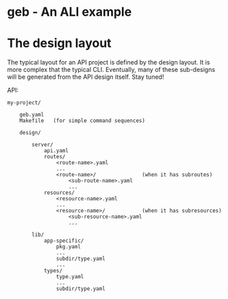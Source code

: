 # geb - An ALI example


# The design layout

The typical layout for an API project is defined by the design layout.
It is more complex that the typical CLI.
Eventually, many of these sub-designs will be generated
from the API design itself. Stay tuned!

API:

```
my-project/

    geb.yaml
    Makefile   (for simple command sequences)

    design/

        server/
            api.yaml
            routes/
                <route-name>.yaml
                ...
                <route-name>/               (when it has subroutes)
                    <sub-route-name>.yaml
                    ...
            resources/
                <resource-name>.yaml
                ...
                <resource-name>/            (when it has subresources)
                    <sub-resource-name>.yaml
                    ...

        lib/
            app-specific/
                pkg.yaml
                ...
                subdir/type.yaml
                ...
            types/
                type.yaml
                ...
                subdir/type.yaml
```


